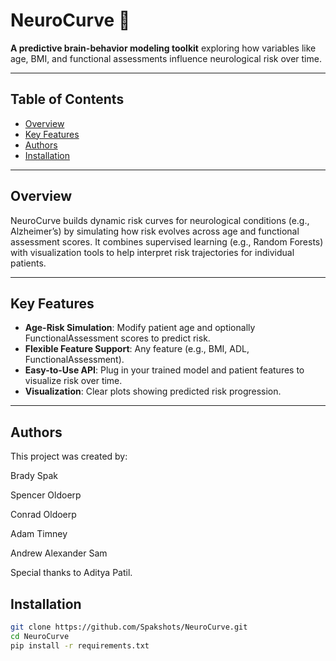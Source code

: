 # NeuroCurve 🧠

**A predictive brain-behavior modeling toolkit** exploring how variables like age, BMI, and functional assessments influence neurological risk over time.

---

## Table of Contents
- [Overview](#overview)
- [Key Features](#key-features)
- [Authors](#authors)
- [Installation](#installation)

---

## Overview
NeuroCurve builds dynamic risk curves for neurological conditions (e.g., Alzheimer’s) by simulating how risk evolves across age and functional assessment scores. It combines supervised learning (e.g., Random Forests) with visualization tools to help interpret risk trajectories for individual patients.

---

## Key Features
- **Age-Risk Simulation**: Modify patient age and optionally FunctionalAssessment scores to predict risk.
- **Flexible Feature Support**: Any feature (e.g., BMI, ADL, FunctionalAssessment).
- **Easy-to-Use API**: Plug in your trained model and patient features to visualize risk over time.
- **Visualization**: Clear plots showing predicted risk progression.

---

## Authors
This project was created by:

Brady Spak

Spencer Oldoerp

Conrad Oldoerp

Adam Timney

Andrew Alexander Sam

Special thanks to Aditya Patil.

## Installation
```bash
git clone https://github.com/Spakshots/NeuroCurve.git
cd NeuroCurve
pip install -r requirements.txt


